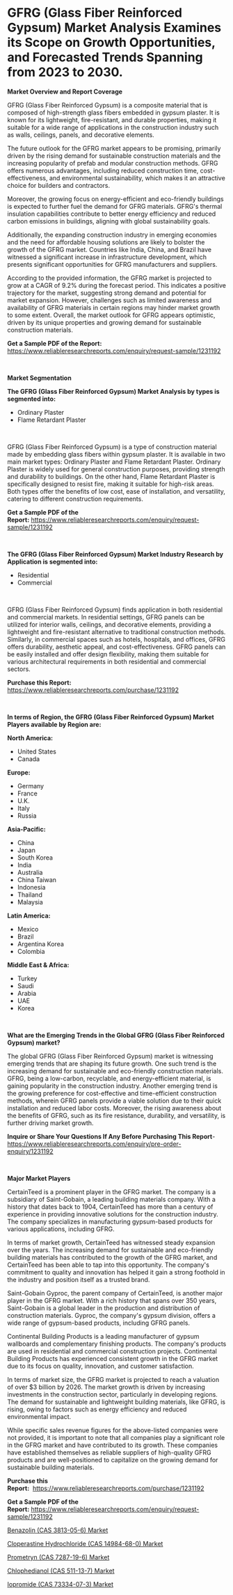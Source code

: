 <p><h1>GFRG (Glass Fiber Reinforced Gypsum) Market Analysis Examines its Scope on Growth Opportunities, and Forecasted Trends Spanning from 2023 to 2030.</h1></p><p><strong>Market Overview and Report Coverage</strong></p>
<p><p>GFRG (Glass Fiber Reinforced Gypsum) is a composite material that is composed of high-strength glass fibers embedded in gypsum plaster. It is known for its lightweight, fire-resistant, and durable properties, making it suitable for a wide range of applications in the construction industry such as walls, ceilings, panels, and decorative elements.</p><p>The future outlook for the GFRG market appears to be promising, primarily driven by the rising demand for sustainable construction materials and the increasing popularity of prefab and modular construction methods. GFRG offers numerous advantages, including reduced construction time, cost-effectiveness, and environmental sustainability, which makes it an attractive choice for builders and contractors.</p><p>Moreover, the growing focus on energy-efficient and eco-friendly buildings is expected to further fuel the demand for GFRG materials. GFRG's thermal insulation capabilities contribute to better energy efficiency and reduced carbon emissions in buildings, aligning with global sustainability goals.</p><p>Additionally, the expanding construction industry in emerging economies and the need for affordable housing solutions are likely to bolster the growth of the GFRG market. Countries like India, China, and Brazil have witnessed a significant increase in infrastructure development, which presents significant opportunities for GFRG manufacturers and suppliers.</p><p>According to the provided information, the GFRG market is projected to grow at a CAGR of 9.2% during the forecast period. This indicates a positive trajectory for the market, suggesting strong demand and potential for market expansion. However, challenges such as limited awareness and availability of GFRG materials in certain regions may hinder market growth to some extent. Overall, the market outlook for GFRG appears optimistic, driven by its unique properties and growing demand for sustainable construction materials.</p></p>
<p><strong>Get a Sample PDF of the Report:</strong> <a href="https://www.reliableresearchreports.com/enquiry/request-sample/1231192">https://www.reliableresearchreports.com/enquiry/request-sample/1231192</a></p>
<p>&nbsp;</p>
<p><strong>Market Segmentation</strong></p>
<p><strong>The GFRG (Glass Fiber Reinforced Gypsum) Market Analysis by types is segmented into:</strong></p>
<p><ul><li>Ordinary Plaster</li><li>Flame Retardant Plaster</li></ul></p>
<p>&nbsp;</p>
<p><p>GFRG (Glass Fiber Reinforced Gypsum) is a type of construction material made by embedding glass fibers within gypsum plaster. It is available in two main market types: Ordinary Plaster and Flame Retardant Plaster. Ordinary Plaster is widely used for general construction purposes, providing strength and durability to buildings. On the other hand, Flame Retardant Plaster is specifically designed to resist fire, making it suitable for high-risk areas. Both types offer the benefits of low cost, ease of installation, and versatility, catering to different construction requirements.</p></p>
<p><strong>Get a Sample PDF of the Report:</strong>&nbsp;<a href="https://www.reliableresearchreports.com/enquiry/request-sample/1231192">https://www.reliableresearchreports.com/enquiry/request-sample/1231192</a></p>
<p>&nbsp;</p>
<p><strong>The GFRG (Glass Fiber Reinforced Gypsum) Market Industry Research by Application is segmented into:</strong></p>
<p><ul><li>Residential</li><li>Commercial</li></ul></p>
<p>&nbsp;</p>
<p><p>GFRG (Glass Fiber Reinforced Gypsum) finds application in both residential and commercial markets. In residential settings, GFRG panels can be utilized for interior walls, ceilings, and decorative elements, providing a lightweight and fire-resistant alternative to traditional construction methods. Similarly, in commercial spaces such as hotels, hospitals, and offices, GFRG offers durability, aesthetic appeal, and cost-effectiveness. GFRG panels can be easily installed and offer design flexibility, making them suitable for various architectural requirements in both residential and commercial sectors.</p></p>
<p><strong>Purchase this Report:</strong>&nbsp; <a href="https://www.reliableresearchreports.com/purchase/1231192">https://www.reliableresearchreports.com/purchase/1231192</a></p>
<p>&nbsp;</p>
<p><strong>In terms of Region, the GFRG (Glass Fiber Reinforced Gypsum) Market Players available by Region are:</strong></p>
<p>
    <p> <strong> North America: </strong>
        <ul>
            <li>United States</li>
            <li>Canada</li>
        </ul>
        </p> 
    <p> <strong> Europe: </strong>
        <ul>
            <li>Germany</li>
            <li>France</li>
            <li>U.K.</li>
            <li>Italy</li>
            <li>Russia</li>
        </ul>
        </p> 
    <p> <strong> Asia-Pacific: </strong>
        <ul>
            <li>China</li>
            <li>Japan</li>
            <li>South Korea</li>
            <li>India</li>
            <li>Australia</li>
            <li>China Taiwan</li>
            <li>Indonesia</li>
            <li>Thailand</li>
            <li>Malaysia</li>
        </ul>
        </p> 
    <p> <strong> Latin America: </strong>
        <ul>
            <li>Mexico</li>
            <li>Brazil</li>
            <li>Argentina Korea</li>
            <li>Colombia</li>
        </ul>
        </p> 
    <p> <strong> Middle East & Africa: </strong>
        <ul>
            <li>Turkey</li>
            <li>Saudi</li>
            <li>Arabia</li>
            <li>UAE</li>
            <li>Korea</li>
        </ul>
    </p>
    </p>
<p>&nbsp;</p>
<p><strong>What are the Emerging Trends in the Global GFRG (Glass Fiber Reinforced Gypsum) market?</strong></p>
<p><p>The global GFRG (Glass Fiber Reinforced Gypsum) market is witnessing emerging trends that are shaping its future growth. One such trend is the increasing demand for sustainable and eco-friendly construction materials. GFRG, being a low-carbon, recyclable, and energy-efficient material, is gaining popularity in the construction industry. Another emerging trend is the growing preference for cost-effective and time-efficient construction methods, wherein GFRG panels provide a viable solution due to their quick installation and reduced labor costs. Moreover, the rising awareness about the benefits of GFRG, such as its fire resistance, durability, and versatility, is further driving market growth.</p></p>
<p><strong>Inquire or Share Your Questions If Any Before Purchasing This Report</strong>- <a href="https://www.reliableresearchreports.com/enquiry/pre-order-enquiry/1231192">https://www.reliableresearchreports.com/enquiry/pre-order-enquiry/1231192</a></p>
<p>&nbsp;</p>
<p><strong>Major Market Players</strong></p>
<p><p>CertainTeed is a prominent player in the GFRG market. The company is a subsidiary of Saint-Gobain, a leading building materials company. With a history that dates back to 1904, CertainTeed has more than a century of experience in providing innovative solutions for the construction industry. The company specializes in manufacturing gypsum-based products for various applications, including GFRG.</p><p>In terms of market growth, CertainTeed has witnessed steady expansion over the years. The increasing demand for sustainable and eco-friendly building materials has contributed to the growth of the GFRG market, and CertainTeed has been able to tap into this opportunity. The company's commitment to quality and innovation has helped it gain a strong foothold in the industry and position itself as a trusted brand.</p><p>Saint-Gobain Gyproc, the parent company of CertainTeed, is another major player in the GFRG market. With a rich history that spans over 350 years, Saint-Gobain is a global leader in the production and distribution of construction materials. Gyproc, the company's gypsum division, offers a wide range of gypsum-based products, including GFRG panels.</p><p>Continental Building Products is a leading manufacturer of gypsum wallboards and complementary finishing products. The company's products are used in residential and commercial construction projects. Continental Building Products has experienced consistent growth in the GFRG market due to its focus on quality, innovation, and customer satisfaction.</p><p>In terms of market size, the GFRG market is projected to reach a valuation of over $3 billion by 2026. The market growth is driven by increasing investments in the construction sector, particularly in developing regions. The demand for sustainable and lightweight building materials, like GFRG, is rising, owing to factors such as energy efficiency and reduced environmental impact.</p><p>While specific sales revenue figures for the above-listed companies were not provided, it is important to note that all companies play a significant role in the GFRG market and have contributed to its growth. These companies have established themselves as reliable suppliers of high-quality GFRG products and are well-positioned to capitalize on the growing demand for sustainable building materials.</p></p>
<p><strong>Purchase this Report:</strong>&nbsp;&nbsp;<a href="https://www.reliableresearchreports.com/purchase/1231192">https://www.reliableresearchreports.com/purchase/1231192</a></p>
<p></p>
<p><strong>Get a Sample PDF of the Report:</strong>&nbsp;<a href="https://www.reliableresearchreports.com/enquiry/request-sample/1231192">https://www.reliableresearchreports.com/enquiry/request-sample/1231192</a></p>
<p><p><a href="https://github.com/dzharov81/Market-Research-Report-List-1/blob/main/benazolin-cas-3813-05-6-market.md">Benazolin (CAS 3813-05-6) Market</a></p><p><a href="https://github.com/deliacustodio40/Market-Research-Report-List-1/blob/main/cloperastine-hydrochloride-cas-14984-68-0-market.md">Cloperastine Hydrochloride (CAS 14984-68-0) Market</a></p><p><a href="https://github.com/scarol104/Market-Research-Report-List-1/blob/main/prometryn-cas-7287-19-6-market.md">Prometryn (CAS 7287-19-6) Market</a></p><p><a href="https://github.com/maliyahmorrow6654/Market-Research-Report-List-1/blob/main/chlophedianol-cas-511-13-7-market.md">Chlophedianol (CAS 511-13-7) Market</a></p><p><a href="https://github.com/ambrozg/Market-Research-Report-List-1/blob/main/iopromide-cas-73334-07-3-market.md">Iopromide (CAS 73334-07-3) Market</a></p></p>